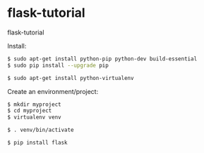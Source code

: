 flask-tutorial
==============

flask-tutorial

Install:
``` bash
$ sudo apt-get install python-pip python-dev build-essential 
$ sudo pip install --upgrade pip 
```

``` bash
$ sudo apt-get install python-virtualenv
```

Create an environment/project:
```bash
$ mkdir myproject
$ cd myproject
$ virtualenv venv
```

```bash
$ . venv/bin/activate
```

```bash
$ pip install flask
```


